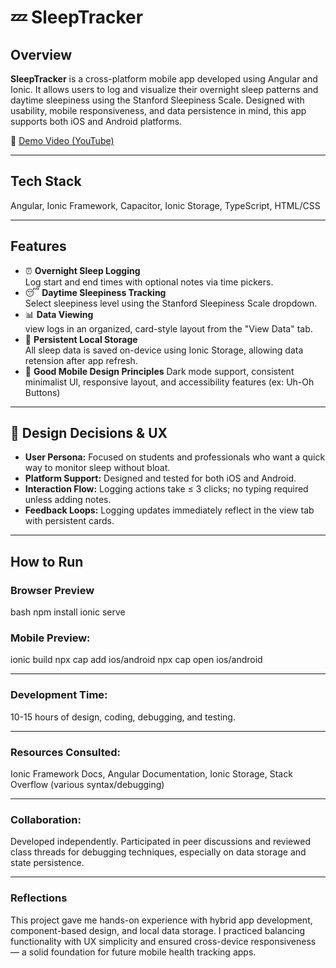 # 💤 SleepTracker

## Overview
**SleepTracker** is a cross-platform mobile app developed using Angular and Ionic. It allows users to log and visualize their overnight sleep patterns and daytime sleepiness using the Stanford Sleepiness Scale. Designed with usability, mobile responsiveness, and data persistence in mind, this app supports both iOS and Android platforms.

🔗 [Demo Video (YouTube)](https://youtube.com/shorts/7ApZ5T_mPeg?feature=share)

---

## Tech Stack
Angular, Ionic Framework, Capacitor, Ionic Storage, TypeScript, HTML/CSS

---

## Features
- ⏰ **Overnight Sleep Logging**  
  Log start and end times with optional notes via time pickers.
- 😴 **Daytime Sleepiness Tracking**  
  Select sleepiness level using the Stanford Sleepiness Scale dropdown.
- 📊 **Data Viewing**  
  view logs in an organized, card-style layout from the "View Data" tab.
- 💾 **Persistent Local Storage**  
  All sleep data is saved on-device using Ionic Storage, allowing data retension after app refresh.
- 🎨 **Good Mobile Design Principles**
  Dark mode support, consistent minimalist UI, responsive layout, and accessibility features (ex: Uh-Oh Buttons)

---

## 🧠 Design Decisions & UX
- **User Persona:** Focused on students and professionals who want a quick way to monitor sleep without bloat.
- **Platform Support:** Designed and tested for both iOS and Android.
- **Interaction Flow:** Logging actions take ≤ 3 clicks; no typing required unless adding notes.
- **Feedback Loops:** Logging updates immediately reflect in the view tab with persistent cards.

---

## How to Run
### Browser Preview
bash
npm install
ionic serve

### Mobile Preview:
ionic build
npx cap add ios/android
npx cap open ios/android

---

### Development Time: 
10-15 hours of design, coding, debugging, and testing.

---

### Resources Consulted: 
Ionic Framework Docs, Angular Documentation, Ionic Storage, Stack Overflow (various syntax/debugging)

---

### Collaboration:
Developed independently. Participated in peer discussions and reviewed class threads for debugging techniques, especially on data storage and state persistence.

---
### Reflections
This project gave me hands-on experience with hybrid app development, component-based design, and local data storage. I practiced balancing functionality with UX simplicity and ensured cross-device responsiveness — a solid foundation for future mobile health tracking apps.

